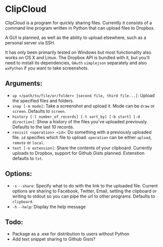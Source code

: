 # ClipCloud

ClipCloud is a program for quickly sharing files. Currently it consists of a command line program written in Python that can upload files to Dropbox.

A GUI is planned, as well as the ability to upload elsewhere, such as a personal server via SSH.

It has only been primarily tested on Windows but most functionality also works on OS X and Linux. The Dropbox API is bundled with it, but you'll need to install its dependencies, `OAuth` `simplejson` separately and also `wxPython` if you want to take screenshots.

## Arguments:
- `up </path/to/file/or/folder> [second file, third file...]`: Upload the specified files and folders.
- `snap [-m mode]`: Take a screenshot and upload it. Mode can be `draw` or `screen`. Defaults to `screen`.
- `history [-l number_of_records] [-t sort_by] [-b start] [-d direction]`: Show a history of the files you've uploaded previously. Defaults to the last 10 records.
- `revisit <operation> <id>`: Do something with a previously uploaded file. `id` specifies which file to upload. `operation` can be either `upload`, `remote` or `local`.
- `text [-e extension]`: Share the contents of your clipboard. Currently uploads to Dropbox, support for Github Gists planned. Extenstion defaults to `txt`.

## Options:
- `-s` `--share`: Specify what to do with the link to the uploaded file. Current options are sharing to Facebook, Twitter, Email, setting the clipboard or writing to stdout so you can pipe the url to other programs. Defaults to `clipboard`.
- `-h` `--help`: Display the help message


## Todo:
- Package as a .exe for distribution to users without Python
- Add text snippet sharing to Github Gists?

